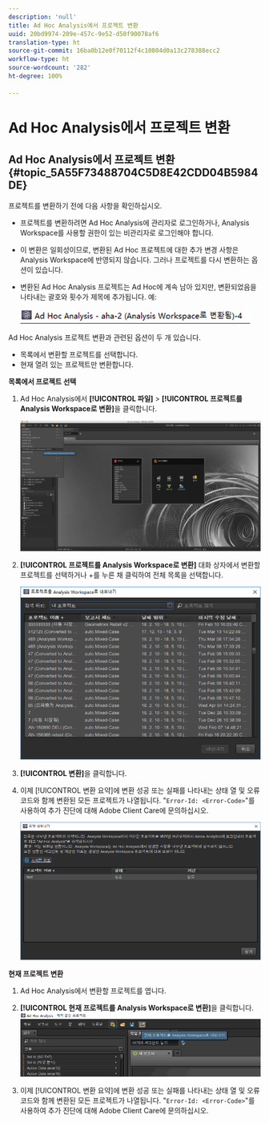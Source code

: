 ```yaml
---
description: 'null'
title: Ad Hoc Analysis에서 프로젝트 변환
uuid: 20bd9974-209e-457c-9e52-d50f90078af6
translation-type: ht
source-git-commit: 16ba0b12e0f70112f4c10804d0a13c278388ecc2
workflow-type: ht
source-wordcount: '282'
ht-degree: 100%

---
```



# Ad Hoc Analysis에서 프로젝트 변환

## Ad Hoc Analysis에서 프로젝트 변환 {#topic_5A55F73488704C5D8E42CDD04B5984DE}

프로젝트를 변환하기 전에 다음 사항을 확인하십시오.

* 프로젝트를 변환하려면 Ad Hoc Analysis에 관리자로 로그인하거나, Analysis Workspace를 사용할 권한이 있는 비관리자로 로그인해야 합니다.
* 이 변환은 일회성이므로, 변환된 Ad Hoc 프로젝트에 대한 추가 변경 사항은 Analysis Workspace에 반영되지 않습니다. 그러나 프로젝트를 다시 변환하는 옵션이 있습니다.
* 변환된 Ad Hoc Analysis 프로젝트는 Ad Hoc에 계속 남아 있지만, 변환되었음을 나타내는 괄호와 횟수가 제목에 추가됩니다. 예:

   ![](assets/aha_title_converted.png)

Ad Hoc Analysis 프로젝트 변환과 관련된 옵션이 두 개 있습니다.

* 목록에서 변환할 프로젝트를 선택합니다.
* 현재 열려 있는 프로젝트만 변환합니다.

**목록에서 프로젝트 선택**

1. Ad Hoc Analysis에서 **[!UICONTROL 파일]** > **[!UICONTROL 프로젝트를 Analysis Workspace로 변환]**&#x200B;을 클릭합니다.

   ![](assets/aha2aw_convert.png)

1. **[!UICONTROL 프로젝트를 Analysis Workspace로 변환]** 대화 상자에서 변환할 프로젝트를 선택하거나 +를 누른 채 클릭하여 전체 목록을 선택합니다.

   ![](assets/aha2aw_projects.png)

1. **[!UICONTROL 변환]**&#x200B;을 클릭합니다.
1. 이제 [!UICONTROL 변환 요약]에 변환 성공 또는 실패를 나타내는 상태 열 및 오류 코드와 함께 변환된 모든 프로젝트가 나열됩니다. &quot;`Error-Id: <Error-Code>`&quot;를 사용하여 추가 진단에 대해 Adobe Client Care에 문의하십시오.

   ![](assets/export_summary.png)

**현재 프로젝트 변환**

1. Ad Hoc Analysis에서 변환할 프로젝트를 엽니다.
1. **[!UICONTROL 현재 프로젝트를 Analysis Workspace로 변환]**&#x200B;을 클릭합니다. ![](assets/export_current.png)

1. 이제 [!UICONTROL 변환 요약]에 변환 성공 또는 실패를 나타내는 상태 열 및 오류 코드와 함께 변환된 모든 프로젝트가 나열됩니다. &quot;`Error-Id: <Error-Code>`&quot;를 사용하여 추가 진단에 대해 Adobe Client Care에 문의하십시오.
